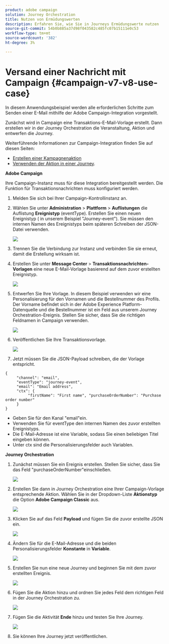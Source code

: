 ```yaml
---
product: adobe campaign
solution: Journey Orchestration
title: Nutzen von Ermüdungswerten
description: Erfahren Sie, wie Sie in Journeys Ermüdungswerte nutzen
source-git-commit: 54b0b885a37d98f043582c485fc07b15111e0c53
workflow-type: tm+mt
source-wordcount: '382'
ht-degree: 3%

---
```



# Versand einer Nachricht mit Campaign {#campaign-v7-v8-use-case}

In diesem Anwendungsbeispiel werden alle erforderlichen Schritte zum Senden einer E-Mail mithilfe der Adobe Campaign-Integration vorgestellt.

Zunächst wird in Campaign eine Transaktions-E-Mail-Vorlage erstellt. Dann erstellen wir in der Journey Orchestration die Veranstaltung, Aktion und entwerfen die Journey.

Weiterführende Informationen zur Campaign-Integration finden Sie auf diesen Seiten:

* [Erstellen einer Kampagnenaktion](../action/working-with-adobe-campaign.md#using_adobe_campaign_v7_v8)
* [Verwenden der Aktion in einer Journey](../building-journeys/using-adobe-campaign-actions.md).

**Adobe Campaign**

Ihre Campaign-Instanz muss für diese Integration bereitgestellt werden. Die Funktion für Transaktionsnachrichten muss konfiguriert werden.

1. Melden Sie sich bei Ihrer Campaign-Kontrollinstanz an.

1. Wählen Sie unter **Administration** > **Plattform** > **Auflistungen** die Auflistung **Ereignistyp** (eventType). Erstellen Sie einen neuen Ereignistyp ( in unserem Beispiel &quot;Journey-event&quot;). Sie müssen den internen Namen des Ereignistyps beim späteren Schreiben der JSON-Datei verwenden.

   ![](../assets/accintegration-uc-1.png)

1. Trennen Sie die Verbindung zur Instanz und verbinden Sie sie erneut, damit die Erstellung wirksam ist.

1. Erstellen Sie unter **Message Center** > **Transaktionsnachrichten-Vorlagen** eine neue E-Mail-Vorlage basierend auf dem zuvor erstellten Ereignistyp.

   ![](../assets/accintegration-uc-2.png)

1. Entwerfen Sie Ihre Vorlage. In diesem Beispiel verwenden wir eine Personalisierung für den Vornamen und die Bestellnummer des Profils. Der Vorname befindet sich in der Adobe Experience Platform-Datenquelle und die Bestellnummer ist ein Feld aus unserem Journey Orchestration-Ereignis. Stellen Sie sicher, dass Sie die richtigen Feldnamen in Campaign verwenden.

   ![](../assets/accintegration-uc-3.png)

1. Veröffentlichen Sie Ihre Transaktionsvorlage.

   ![](../assets/accintegration-uc-4.png)

1. Jetzt müssen Sie die JSON-Payload schreiben, die der Vorlage entspricht.

```
{
     "channel": "email",
     "eventType": "journey-event",
     "email": "Email address",
     "ctx": {
          "firstName": "First name", "purchaseOrderNumber": "Purchase order number"
     }
}
```

* Geben Sie für den Kanal &quot;email&quot;ein.
* Verwenden Sie für eventType den internen Namen des zuvor erstellten Ereignistyps.
* Die E-Mail-Adresse ist eine Variable, sodass Sie einen beliebigen Titel eingeben können.
* Unter ctx sind die Personalisierungsfelder auch Variablen.

**Journey Orchestration**

1. Zunächst müssen Sie ein Ereignis erstellen. Stellen Sie sicher, dass Sie das Feld &quot;purchaseOrderNumber&quot;einschließen.

   ![](../assets/accintegration-uc-5.png)

1. Erstellen Sie dann in Journey Orchestration eine Ihrer Campaign-Vorlage entsprechende Aktion. Wählen Sie in der Dropdown-Liste **Aktionstyp** die Option **Adobe Campaign Classic** aus.

   ![](../assets/accintegration-uc-6.png)

1. Klicken Sie auf das Feld **Payload** und fügen Sie die zuvor erstellte JSON ein.

   ![](../assets/accintegration-uc-7.png)

1. Ändern Sie für die E-Mail-Adresse und die beiden Personalisierungsfelder **Konstante** in **Variable**.

   ![](../assets/accintegration-uc-8.png)

1. Erstellen Sie nun eine neue Journey und beginnen Sie mit dem zuvor erstellten Ereignis.

   ![](../assets/accintegration-uc-9.png)

1. Fügen Sie die Aktion hinzu und ordnen Sie jedes Feld dem richtigen Feld in der Journey Orchestration zu.

   ![](../assets/accintegration-uc-10.png)

1. Fügen Sie die Aktivität **Ende** hinzu und testen Sie Ihre Journey.

   ![](../assets/accintegration-uc-11.png)

1. Sie können Ihre Journey jetzt veröffentlichen.
